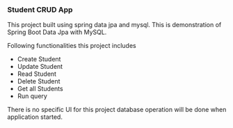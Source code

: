 ### Student CRUD App

This project built using spring data jpa and mysql. This is demonstration of Spring Boot Data Jpa with MySQL.

Following functionalities this project includes

- Create Student
- Update Student
- Read Student
- Delete Student
- Get all Students
- Run query

There is no specific UI for this project database operation will be done when application started.
